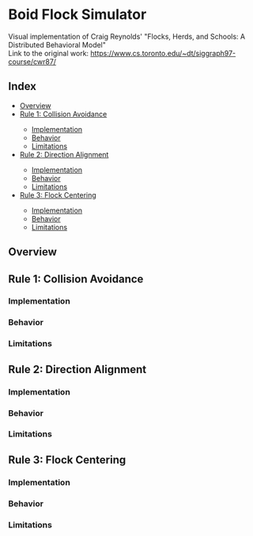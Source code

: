 # Boid Flock Simulator
Visual implementation of Craig Reynolds' "Flocks, Herds, and Schools: A Distributed Behavioral Model" <br>
Link to the original work: https://www.cs.toronto.edu/~dt/siggraph97-course/cwr87/

<h2>Index</h2>
<ul>
  <li><a href="#Overview">Overview</a></li>
  <li><a href="#Rule 1">Rule 1: Collision Avoidance</a></li>
  <ul>
    <li><a href="#R1 Implementation">Implementation</a></li>
    <li><a href="#R1 Behavior">Behavior</a></li>
    <li><a href="#R1 Limitations">Limitations</a></li>
  </ul>
  <li><a href="#Rule 2">Rule 2: Direction Alignment</a></li>
  <ul>
    <li><a href="#R2 Implementation">Implementation</a></li>
    <li><a href="#R2 Behavior">Behavior</a></li>
    <li><a href="#R2 Limitations">Limitations</a></li>
  </ul>
  <li><a href="#Rule 3">Rule 3: Flock Centering</a></li>
  <ul>
    <li><a href="#R3 Implementation">Implementation</a></li>
    <li><a href="#R3 Behavior">Behavior</a></li>
    <li><a href="#R3 Limitations">Limitations</a></li>
  </ul>
</ul>

<h2 id="Overview">Overview</h2>



<h2 id="Rule 1">Rule 1: Collision Avoidance</h2>



<h3 id="R1 Implementation">Implementation</h2>



<h3 id="R1 Behavior">Behavior</h2>



<h3 id="R1 Limitations">Limitations</h2>



<h2 id="Rule 2">Rule 2: Direction Alignment</h2>



<h3 id="R2 Implementation">Implementation</h2>



<h3 id="R2 Behavior">Behavior</h2>



<h3 id="R2 Limitations">Limitations</h2>



<h2 id="Rule 3">Rule 3: Flock Centering</h2>



<h3 id="R3 Implementation">Implementation</h2>



<h3 id="R3 Behavior">Behavior</h2>



<h3 id="R3 Limitations">Limitations</h2>



